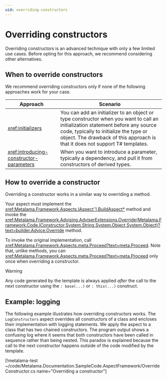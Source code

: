 ```yaml
---
uid: overriding-constructors
---
```


# Overriding constructors

Overriding constructors is an advanced technique with only a few limited use cases. Before opting for this approach, we recommend considering other alternatives.

## When to override constructors

We recommend overriding constructors only if none of the following approaches work for your case.

| Approach | Scenario |
|----------|-----------|
| <xref:initializers> | You can add an initializer to an object or type constructor when you want to call an initialization statement before any source code, typically to initialize the type or object. The drawback of this approach is that it does not support T# templates. |
| <xref:introducing-constructor-parameters> | When you want to introduce a parameter, typically a dependency, and pull it from constructors of derived types. |


## How to override a constructor

Overriding a constructor works in a similar way to overriding a method.

Your aspect must implement the <xref:Metalama.Framework.Aspects.IAspect`1.BuildAspect*> method and invoke the <xref:Metalama.Framework.Advising.AdviserExtensions.Override(Metalama.Framework.Code.IConstructor,System.String,System.Object,System.Object)?text=builder.Advice.Override> method.

To invoke the original implementation, call <xref:Metalama.Framework.Aspects.meta.Proceed?text=meta.Proceed>. Note that, unlike methods, you can <xref:Metalama.Framework.Aspects.meta.Proceed?text=meta.Proceed> only once when overriding a constructor.

> [!WARNING]
> Any code generated by the template is always applied _after_ the call to the next constructor using the `: base(...)` or `: this(...)` construct.


## Example: logging

The following example illustrates how overriding constructors works. The `LogConstructors` aspect overrides all constructors of a class and encloses their implementation with logging statements. We apply the aspect to a class that has two chained constructors. The program output shows a confusing log where it seems that both constructors have been called in sequence rather than being nested. This paradox is explained because the call to the next constructor happens outside of the code modified by the template.

[!metalama-test ~/code/Metalama.Documentation.SampleCode.AspectFramework/OverrideConstructor.cs name="Overriding a constructor"]
